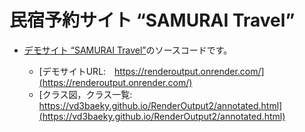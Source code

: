 # 民宿予約サイト “SAMURAI Travel”

* [デモサイト “SAMURAI Travel”](https://renderoutput.onrender.com/)のソースコードです。

     - [デモサイトURL:　https://renderoutput.onrender.com/](https://renderoutput.onrender.com/)
     - [クラス図，クラス一覧:　https://vd3baeky.github.io/RenderOutput2/annotated.html](https://vd3baeky.github.io/RenderOutput2/annotated.html)



